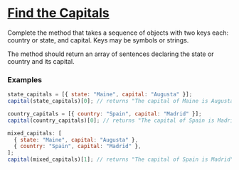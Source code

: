 # [Find the Capitals](https://www.codewars.com/kata/53573877d5493b4d6e00050c)

Complete the method that takes a sequence of objects with two keys each: country or state, and capital. Keys may be symbols or strings.

The method should return an array of sentences declaring the state or country and its capital.

### Examples

```javascript
state_capitals = [{ state: "Maine", capital: "Augusta" }];
capital(state_capitals)[0]; // returns "The capital of Maine is Augusta"

country_capitals = [{ country: "Spain", capital: "Madrid" }];
capital(country_capitals)[0]; // returns "The capital of Spain is Madrid"

mixed_capitals: [
  { state: "Maine", capital: "Augusta" },
  { country: "Spain", capital: "Madrid" },
];
capital(mixed_capitals)[1]; // returns "The capital of Spain is Madrid"
```
